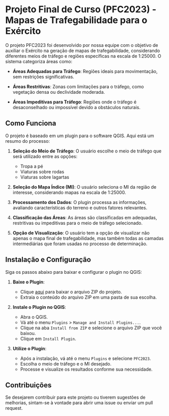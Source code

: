 # Projeto Final de Curso (PFC2023) - Mapas de Trafegabilidade para o Exército

O projeto PFC2023 foi desenvolvido por nossa equipe com o objetivo de auxiliar o Exército na geração de mapas de trafegabilidade, considerando diferentes meios de tráfego e regiões específicas na escala de 1:25000. O sistema categoriza áreas como:

- **Áreas Adequadas para Tráfego**: Regiões ideais para movimentação, sem restrições significativas.
  
- **Áreas Restritivas**: Zonas com limitações para o tráfego, como vegetação densa ou declividade moderada.
  
- **Áreas Impeditivas para Tráfego**: Regiões onde o tráfego é desaconselhado ou impossível devido a obstáculos naturais.

## Como Funciona

O projeto é baseado em um plugin para o software QGIS. Aqui está um resumo do processo:

1. **Seleção do Meio de Tráfego**: O usuário escolhe o meio de tráfego que será utilizado entre as opções:
   - Tropa a pé
   - Viaturas sobre rodas
   - Viaturas sobre lagartas

2. **Seleção do Mapa Índice (MI)**: O usuário seleciona o MI da região de interesse, considerando mapas na escala de 1:25000.

3. **Processamento dos Dados**: O plugin processa as informações, avaliando características do terreno e outros fatores relevantes.

4. **Classificação das Áreas**: As áreas são classificadas em adequadas, restritivas ou impeditivas para o meio de tráfego selecionado.

5. **Opção de Visualização**: O usuário tem a opção de visualizar não apenas o mapa final de trafegabilidade, mas também todas as camadas intermediárias que foram usadas no processo de determinação.

## Instalação e Configuração

Siga os passos abaixo para baixar e configurar o plugin no QGIS:

1. **Baixe o Plugin**: 
   - Clique [aqui](https://github.com/kaiopimentel/PFC2023/archive/main.zip) para baixar o arquivo ZIP do projeto.
   - Extraia o conteúdo do arquivo ZIP em uma pasta de sua escolha.

2. **Instale o Plugin no QGIS**:
   - Abra o QGIS.
   - Vá até o menu `Plugins` > `Manage and Install Plugins...`.
   - Clique na aba `Install from ZIP` e selecione o arquivo ZIP que você baixou.
   - Clique em `Install Plugin`.

3. **Utilize o Plugin**:
   - Após a instalação, vá até o menu `Plugins` e selecione `PFC2023`.
   - Escolha o meio de tráfego e o MI desejado.
   - Processe e visualize os resultados conforme sua necessidade.

## Contribuições

Se desejarem contribuir para este projeto ou tiverem sugestões de melhorias, sintam-se à vontade para abrir uma issue ou enviar um pull request.
